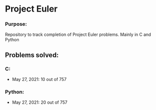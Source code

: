 # Project Euler

### Purpose:
Repository to track completion of Project Euler problems. Mainly in C and Python

## Problems solved:

### C:
<ul>
<li>May 27, 2021: 10 out of 757
</ul>

### Python: 
<ul>
<li>May 27, 2021: 20 out of 757
</ul>
